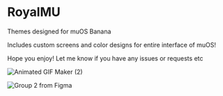# RoyalMU
Themes designed for muOS Banana

Includes custom screens and color designs for entire interface of muOS!

Hope you enjoy! Let me know if you have any issues or requests etc

![Animated GIF Maker (2)](https://github.com/user-attachments/assets/e4013cea-fb8e-406c-910d-f3be2822fca2)

![Group 2 from Figma](https://github.com/user-attachments/assets/46558164-c3d0-452f-b75e-29686c74ba53)
